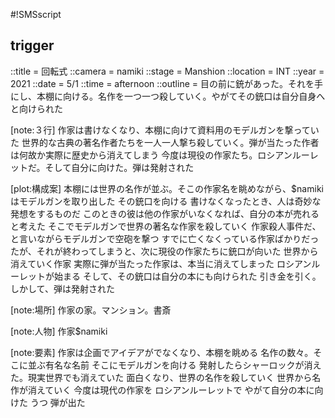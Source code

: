 #!SMSscript

## trigger

::title = 回転式
::camera = namiki
::stage = Manshion
::location = INT
::year = 2021
::date = 5/1
::time = afternoon
::outline = 目の前に銃があった。それを手にし、本棚に向ける。名作を一つ一つ殺していく。やがてその銃口は自分自身へと向けられた

[note:３行]
作家は書けなくなり、本棚に向けて資料用のモデルガンを撃っていた
世界的な古典の著名作者たちを一人一人撃ち殺していく。弾が当たった作者は何故か実際に歴史から消えてしまう
今度は現役の作家たち。ロシアンルーレットだ。そして自分に向けた。弾は発射された

[plot:構成案]
本棚には世界の名作が並ぶ。そこの作家名を眺めながら、$namikiはモデルガンを取り出した
その銃口を向ける
書けなくなったとき、人は奇妙な発想をするものだ
このときの彼は他の作家がいなくなれば、自分の本が売れると考えた
そこでモデルガンで世界の著名な作家を殺していく
作家殺人事件だ、と言いながらモデルガンで空砲を撃つ
すでに亡くなくっている作家ばかりだったが、それが終わってしまうと、次に現役の作家たちに銃口が向いた
世界から消えていく作家
実際に弾が当たった作家は、本当に消えてしまった
ロシアンルーレットが始まる
そして、その銃口は自分の本にも向けられた
引き金を引く。しかして、弾は発射された

[note:場所]
作家の家。マンション。書斎

[note:人物]
作家$namiki

[note:要素]
作家は企画でアイデアがでなくなり、本棚を眺める
名作の数々。そこに並ぶ有名な名前
そこにモデルガンを向ける
発射したらシャーロックが消えた。現実世界でも消えていた
面白くなり、世界の名作を殺していく
世界から名作が消えていく
今度は現代の作家を
ロシアンルーレットで
やがて自分の本に向けた
うつ
弾が出た
